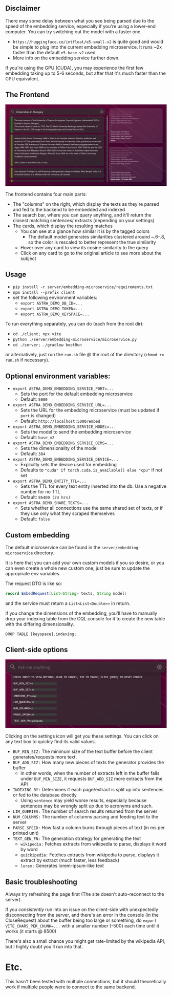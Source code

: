 ## Disclaimer

There may some delay between what you see being parsed due to the speed of the embedding service,
especially if you're using a lower-end computer. You can try switching out the model with a faster one.
 - `https://huggingface.co/intfloat/e5-small-v2` is quite good and would be simple to plug into the
   current embedding microservice. It runs ~2x faster than the default `e5-base-v2` used
 - More info on the embedding service further down.

If you're using the GPU (CUDA), you may experience the first few embedding taking up to 5-6 seconds, but after that
it's much faster than the CPU equivalent. 

## The Frontend

![img_1.png](./assets/site.png)

The frontend contains four main parts:

- The "columns" on the right, which display the texts as they're parsed and fed to the
  backend to be embedded and indexed
- The search bar, where you can query anything, and it'll return the closest matching sentences/
  extracts (depending on your settings)
- The cards, which display the resulting matches
  - You can see at a glance how similar it is by the tagged colors
    - The default model generates similarities clustered around ~.6-.8, so the color is rescaled
      to better represent the true similarity
  - Hover over any card to view its cosine similarity to the query
  - Click on any card to go to the original article to see more about the subject

## Usage

- `pip install -r server/embedding-microservice/requirements.txt`
- `npm install --prefix client`
- set the following environment variables:
  - `export ASTRA_DEMO_DB_ID=...`
  - `export ASTRA_DEMO_TOKEN=...`
  - `export ASTRA_DEMO_KEYSPACE=...`

To run everything separately, you can do (each from the root dir):
- `cd ./client; npx vite`
- `python ./server/embedding-microservice/microservice.py`
- `cd ./server; ./gradlew bootRun`

or alternatively, just run the `run.sh` file @ the root of the directory (`chmod +x run.sh` if necessary).

## Optional environment variables:

- `export ASTRA_DEMO_EMBEDDING_SERVICE_PORT=...`
  - Sets the port for the default embedding microservice
  - Default: `5000`
- `export ASTRA_DEMO_EMBEDDING_SERVICE_URL=...`
  - Sets the URL for the embedding microservice (must be updated if `port` is changed)
  - Default: `http://localhost:5000/embed`
- `export ASTRA_DEMO_EMBEDDING_SERVICE_MODEL=...`
  - Sets the model to send the embedding microservice
  - Default: `base_v2`
- `export ASTRA_DEMO_EMBEDDING_SERVICE_DIMS=...`
  - Sets the dimensionality of the model
  - Default: `384`
- `export ASTRA_DEMO_EMBEDDING_SERVICE_DEVICE=...`
  - Explicitly sets the device used for embedding
  - Defaults to `"cuda" if torch.cuda.is_available() else "cpu"` if not set
- `export ASTRA_DEMO_ENTITY_TTL=...`
  - Sets the TTL for every text entity inserted into the db. Use a negative number for no TTL
  - Default: `86400 (24 hrs)`
- `export ASTRA_DEMO_SHARE_TEXTS=...`
  - Sets whether all connections use the same shared set of texts, or if they use only what they scraped themselves
  - Default: `false`

## Custom embedding

The default microservice can be found in the `server/embedding-microservice` directory.

It is here that you can add your own custom models if you so desire, or you can even create
a whole new custom one; just be sure to update the appropriate env variables.

The request DTO is like so:

```java
record EmbedRequest(List<String> texts, String model)
```

and the service must return a `List<List<Double>>` in return.

If you change the dimensions of the embedding, you'll have to manually drop your indexing table from the CQL
console for it to create the new table with the differing dimensionality.

```cql
DROP TABLE [keyspace].indexing;
```

## Client-side options

![img.png](./assets/settings.png)

Clicking on the settings icon will get you these settings. You can click on any text box to
quickly find its valid values.

- `BUF_MIN_SIZ:` The minimum size of the text buffer before the client generates/requests more text.
- `BUF_ADD_SIZ:` How many new pieces of texts the generator provides the buffer
  - In other words, when the number of extracts left in the buffer falls under `BUF_MIN_SIZE`,
    it requests `BUF_ADD_SIZ` more extracts from the API
- `INDEXING_BY:` Determines if each page/extract is split up into sentences or fed to the database directly.
  - Using `sentence` may yield worse results, especially because sentences may be wrongly split up due to
    acronyms and such.
- `LIM_QUERIES:` The number of search results returned from the server
- `NUM_COLUMNS:` The number of columns parsing and feeding text to the server
- `PARSE_SPEED:` How fast a column burns through pieces of text (in ms per printed unit)
- `TEXT_GEN_FN:` The generation strategy for generating the text
  - `wikipedia:` Fetches extracts from wikipedia to parse, displays it word by word
  - `quickipedia:` Fetches extracts from wikipedia to parse, displays it extract by extract (much faster, less feedback)
  - `lorem:` Generates lorem-ipsum-like text

## Basic troubleshooting

Always try refreshing the page first (The site doesn't auto-reconnect to the server).

If you *consistently* run into an issue on the client-side with unexpectedly disconnecting from the server, and there's
an error in the console (in the CloseRequest) about the buffer being too large or something, do
`export VITE_CHARS_PER_CHUNK=...` with a smaller number (-500) each time until it works (it starts @ 8500)

There's also a small chance you might get rate-limited by the wikipedia API, but I highly doubt you'll run into that.

# Etc.

This hasn't been tested with multiple connections, but it should theoretically work if multiple people were to
connect to the same backend.
